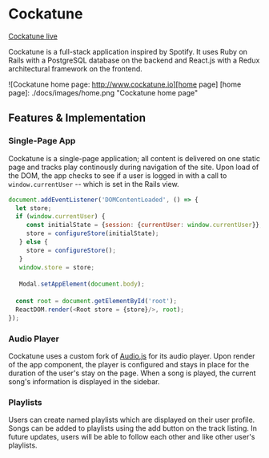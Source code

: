 # Cockatune

[Cockatune live][cockatune]

[cockatune]: https://www.cockatune.io

Cockatune is a full-stack application inspired by Spotify. It uses Ruby on Rails with a PostgreSQL database on the backend and React.js with a Redux architectural framework on the frontend.

![Cockatune home page: http://www.cockatune.io][home page]
[home page]: ./docs/images/home.png "Cockatune home page"

## Features & Implementation

### Single-Page App

Cockatune is a single-page application; all content is delivered on one static page and tracks play continously during navigation of the site. Upon load of the DOM, the app checks to see if a user is logged in with a call to `window.currentUser` -- which is set in the Rails view.

```javascript
document.addEventListener('DOMContentLoaded', () => {
  let store;
  if (window.currentUser) {
     const initialState = {session: {currentUser: window.currentUser}};
     store = configureStore(initialState);
   } else {
     store = configureStore();
   }
   window.store = store;

   Modal.setAppElement(document.body);

  const root = document.getElementById('root');
  ReactDOM.render(<Root store = {store}/>, root);
});
```

### Audio Player

Cockatune uses a custom fork of [Audio.js](https://github.com/kolber/audiojs) for its audio player. Upon render of the app component, the player is configured and stays in place for the duration of the user's stay on the page. When a song is played, the current song's information is displayed in the sidebar.

### Playlists

Users can create named playlists which are displayed on their user profile. Songs can be added to playlists using the add button on the track listing. In future updates, users will be able to follow each other and like other user's playlists.
